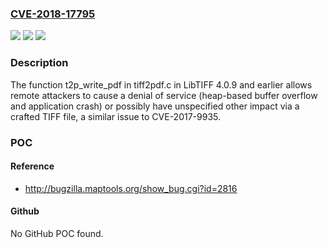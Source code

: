 ### [CVE-2018-17795](https://cve.mitre.org/cgi-bin/cvename.cgi?name=CVE-2018-17795)
![](https://img.shields.io/static/v1?label=Product&message=n%2Fa&color=blue)
![](https://img.shields.io/static/v1?label=Version&message=n%2Fa&color=blue)
![](https://img.shields.io/static/v1?label=Vulnerability&message=n%2Fa&color=brighgreen)

### Description

The function t2p_write_pdf in tiff2pdf.c in LibTIFF 4.0.9 and earlier allows remote attackers to cause a denial of service (heap-based buffer overflow and application crash) or possibly have unspecified other impact via a crafted TIFF file, a similar issue to CVE-2017-9935.

### POC

#### Reference
- http://bugzilla.maptools.org/show_bug.cgi?id=2816

#### Github
No GitHub POC found.

